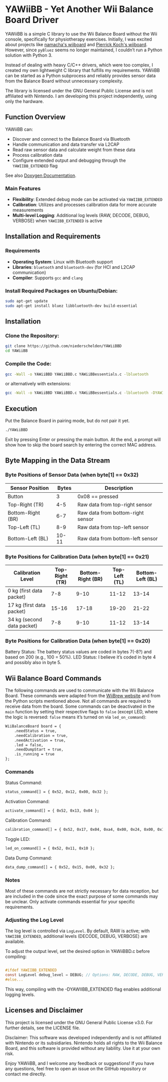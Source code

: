 # YAWiiBB - Yet Another Wii Balance Board Driver

YAWiiBB is a simple C library to use the Wii Balance Board without the Wii console, specifically for physiotherapy exercises. Initially, I was excited about projects like [namacha's wiiboard](https://github.com/namacha/wiiboard) and [Pierrick Koch's wiiboard](https://github.com/PierrickKoch/wiiboard). However, since `pyBluez` seems no longer maintained, I couldn’t run a Python solution with Python 3.

Instead of dealing with heavy C/C++ drivers, which were too complex, I created my own lightweight C library that fulfills my requirements. YAWiiBB can be started as a Python subprocess and reliably provides sensor data from the Balance Board without unnecessary complexity.

The library is licensed under the GNU General Public License and is not affiliated with Nintendo. I am developing this project independently, using only the hardware.

## Function Overview

YAWiiBB can:
- Discover and connect to the Balance Board via Bluetooth
- Handle communication and data transfer via L2CAP
- Read raw sensor data and calculate weight from these data
- Process calibration data
- Configure extended output and debugging through the `YAWIIBB_EXTENDED` flag

See also [Doxygen Documentation](https://niederschelden.github.io/YAWiiBBD/files.html).

### Main Features

- **Flexibility**: Extended debug mode can be activated via `YAWIIBB_EXTENDED`
- **Calibration**: Utilizes and processes calibration data for more accurate measurements
- **Multi-level Logging**: Additional log levels (RAW, DECODE, DEBUG, VERBOSE) when `YAWIIBB_EXTENDED` is active

## Installation and Requirements

### Requirements

- **Operating System**: Linux with Bluetooth support
- **Libraries**: `bluetooth` and `bluetooth-dev` (for HCI and L2CAP communication)
- **Compiler**: Supports `gcc` and `clang`

### Install Required Packages on Ubuntu/Debian:

```bash
sudo apt-get update
sudo apt-get install bluez libbluetooth-dev build-essential
```

## Installation

### Clone the Repository:

```bash
git clone https://github.com/niederschelden/YAWiiBBD
cd YAWiiBB
```

### Compile the Code:

```bash
gcc -Wall -o YAWiiBBD YAWiiBBD.c YAWiiBBessentials.c -lbluetooth
```

or alternatively with extensions:

```bash
gcc -Wall -o YAWiiBBD YAWiiBBD.c YAWiiBBessentials.c -lbluetooth -DYAWIIBB_EXTENDED
```

## Execution
Put the Balance Board in pairing mode, but do not pair it yet.
```bash
./YAWiiBBD
```
Exit by pressing Enter or pressing the main button.
At the end, a prompt will show how to skip the board search by entering the correct MAC address.

## Byte Mapping in the Data Stream

### Byte Positions of Sensor Data (when byte[1] == 0x32)

| Sensor Position   | Bytes | Description                   |
|-------------------|-------|-------------------------------|
| Button            | 3     | 0x08 == pressed               |
| Top-Right (TR)    | 4-5   | Raw data from top-right sensor|
| Bottom-Right (BR) | 6-7   | Raw data from bottom-right sensor |
| Top-Left (TL)     | 8-9   | Raw data from top-left sensor |
| Bottom-Left (BL)  | 10-11 | Raw data from bottom-left sensor|

### Byte Positions for Calibration Data (when byte[1] == 0x21)

| Calibration Level          | Top-Right (TR) | Bottom-Right (BR) | Top-Left (TL) | Bottom-Left (BL) |
|----------------------------|----------------|--------------------|---------------|-------------------|
| 0 kg (first data packet)   | 7-8            | 9-10              | 11-12         | 13-14            |
| 17 kg (first data packet)  | 15-16          | 17-18             | 19-20         | 21-22            |
| 34 kg (second data packet) | 7-8            | 9-10              | 11-12         | 13-14            |

### Byte Positions for Calibration Data (when byte[1] == 0x20)

Battery Status: The battery status values are coded in bytes 7(-8?) and based on 200 (e.g., 100 = 50%).
LED Status: I believe it’s coded in byte 4 and possibly also in byte 5.

## Wii Balance Board Commands

The following commands are used to communicate with the Wii Balance Board. These commands were adapted from the [WiiBrew website](https://wiibrew.org/wiki/Wii_Balance_Board#Wii_Initialisation_Sequence) and from the Python scripts mentioned above. Not all commands are required to receive data from the board. Some commands can be deactivated in the `main` function by setting their respective flags to `false` (except LED, where the logic is reversed: `false` means it’s turned on via `led_on_command`):

```Markdown
WiiBalanceBoard board = {
    .needStatus = true,
    .needCalibration = true,
    .needActivation = true,
    .led = false,
    .needDumpStart = true,
    .is_running = true
};
```

### Commands

Status Command:
```Markdown
status_command[] = { 0x52, 0x12, 0x00, 0x32 };
```
Activation Command:
```Markdown
activate_command[] = { 0x52, 0x13, 0x04 };
```
Calibration Command:
```Markdown
calibration_command[] = { 0x52, 0x17, 0x04, 0xa4, 0x00, 0x24, 0x00, 0x18 };
```
Toggle LED:
```Markdown
led_on_command[] = { 0x52, 0x11, 0x10 };
```
Data Dump Command:
```Markdown
data_dump_command[] = { 0x52, 0x15, 0x00, 0x32 };
```

### Notes

Most of these commands are not strictly necessary for data reception, but are included in the code since the exact purpose of some commands may be unclear. Only activate commands essential for your specific requirements.

### Adjusting the Log Level

The log level is controlled via `LogLevel`. By default, RAW is active; with `YAWIIBB_EXTENDED`, additional levels (DECODE, DEBUG, VERBOSE) are available.


To adjust the output level, set the desired option in YAWiiBBD.c before compiling:

```c

#ifdef YAWIIBB_EXTENDED
const LogLevel debug_level = DEBUG; // Options: RAW, DECODE, DEBUG, VERBOSE
#else...
```
This way, compiling with the -DYAWIIBB_EXTENDED flag enables additional logging levels.

## Licenses and Disclaimer

This project is licensed under the GNU General Public License v3.0. For further details, see the LICENSE file.

Disclaimer: This software was developed independently and is not affiliated with Nintendo or its subsidiaries. Nintendo holds all rights to the Wii Balance Board, and this software is provided without any liability. Use it at your own risk.

Enjoy YAWiiBB, and I welcome any feedback or suggestions! If you have any questions, feel free to open an issue on the GitHub repository or contact me directly.